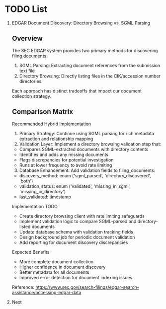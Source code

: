 # TODO List

1. EDGAR Document Discovery: Directory Browsing vs. SGML Parsing

    ## Overview

    The SEC EDGAR system provides two primary methods for discovering filing documents:

    1. SGML Parsing: Extracting document references from the submission text file
    2. Directory Browsing: Directly listing files in the CIK/accession number directories

    Each approach has distinct tradeoffs that impact our document collection strategy.

    ## Comparison Matrix

    Recommended Hybrid Implementation

    1. Primary Strategy: Continue using SGML parsing for rich metadata extraction and relationship mapping
    2. Validation Layer: Implement a directory browsing validation step that:
    - Compares SGML-extracted documents with directory contents
    - Identifies and adds any missing documents
    - Flags discrepancies for potential investigation
    - Runs at lower frequency to avoid rate limiting
    3. Database Enhancement: Add validation fields to filing_documents:
    - discovery_method: enum ('sgml_parsed', 'directory_discovered', 'both')
    - validation_status: enum ('validated', 'missing_in_sgml', 'missing_in_directory')
    - last_validated: timestamp

    Implementation TODO

    - Create directory browsing client with rate limiting safeguards
    - Implement validation logic to compare SGML-parsed and directory-listed documents
    - Update database schema with validation tracking fields
    - Design background job for periodic document validation
    - Add reporting for document discovery discrepancies

    Expected Benefits

    - More complete document collection
    - Higher confidence in document discovery
    - Better metadata for all documents
    - Improved error detection for document indexing issues

    Reference: https://www.sec.gov/search-filings/edgar-search-assistance/accessing-edgar-data

2. Next